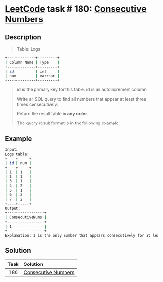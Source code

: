 # [LeetCode][leetcode] task # 180: [Consecutive Numbers][task]

Description
-----------

> Table: Logs
```sh
+-------------+---------+
| Column Name | Type    |
+-------------+---------+
| id          | int     |
| num         | varchar |
+-------------+---------+
```
> id is the primary key for this table.
> id is an autoincrement column.
> 
> Write an SQL query to find all numbers that appear at least three times consecutively.
> 
> Return the result table in **any order**.
> 
> The query result format is in the following example.

Example
-------

```sh
Input: 
Logs table:
+----+-----+
| id | num |
+----+-----+
| 1  | 1   |
| 2  | 1   |
| 3  | 1   |
| 4  | 2   |
| 5  | 1   |
| 6  | 2   |
| 7  | 2   |
+----+-----+
Output: 
+-----------------+
| ConsecutiveNums |
+-----------------+
| 1               |
+-----------------+
Explanation: 1 is the only number that appears consecutively for at least three times.
```

Solution
--------

| Task | Solution                        |
|:----:|:--------------------------------|
| 180  | [Consecutive Numbers][solution] |


[leetcode]: <http://leetcode.com/>
[task]: <https://leetcode.com/problems/consecutive-numbers/>
[solution]: <https://github.com/wellaxis/witalis-jkit/blob/main/module/tasks/src/main/java/com/witalis/jkit/tasks/core/task/leetcode/h2/p180/option/Practice.java>
